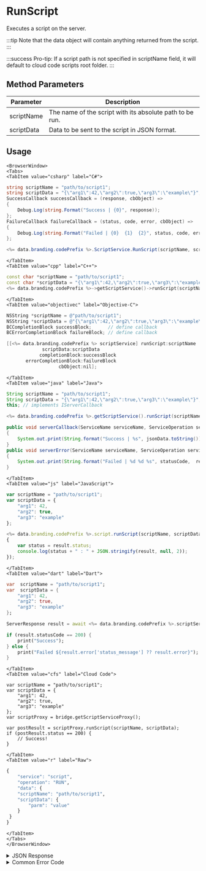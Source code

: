 # RunScript

Executes a script on the server.


:::tip
Note that the data object will contain anything returned from the script.
:::

:::success
Pro-tip: If a script path is not specified in scriptName field, it will default to cloud code scripts root folder. 
:::


<PartialServop service_name="script" operation_name="RUN" />

## Method Parameters
Parameter | Description
--------- | -----------
scriptName | The name of the script with its absolute path to be run.
scriptData | Data to be sent to the script in JSON format.

## Usage

```mdx-code-block
<BrowserWindow>
<Tabs>
<TabItem value="csharp" label="C#">
```

```csharp
string scriptName = "path/to/script1";
string scriptData = "{\"arg1\":42,\"arg2\":true,\"arg3\":\"example\"}";
SuccessCallback successCallback = (response, cbObject) =>
{
    Debug.Log(string.Format("Success | {0}", response));
};
FailureCallback failureCallback = (status, code, error, cbObject) =>
{
    Debug.Log(string.Format("Failed | {0}  {1}  {2}", status, code, error));
};

<%= data.branding.codePrefix %>.ScriptService.RunScript(scriptName, scriptData, successCallback, failureCallback);
```

```mdx-code-block
</TabItem>
<TabItem value="cpp" label="C++">
```

```cpp
const char *scriptName = "path/to/script1";
const char *scriptData = "{\"arg1\":42,\"arg2\":true,\"arg3\":\"example\"}";
<%= data.branding.codePrefix %>->getScriptService()->runScript(scriptName, scriptData, this);
```

```mdx-code-block
</TabItem>
<TabItem value="objectivec" label="Objective-C">
```

```objectivec
NSString *scriptName = @"path/to/script1";
NSString *scriptData = @"{\"arg1\":42,\"arg2\":true,\"arg3\":\"example\"}";
BCCompletionBlock successBlock;      // define callback
BCErrorCompletionBlock failureBlock; // define callback

[[<%= data.branding.codePrefix %> scriptService] runScript:scriptName
             scriptData:scriptData
            completionBlock:successBlock
       errorCompletionBlock:failureBlock
                   cbObject:nil];
```

```mdx-code-block
</TabItem>
<TabItem value="java" label="Java">
```

```java
String scriptName = "path/to/script1";
String scriptData = "{\"arg1\":42,\"arg2\":true,\"arg3\":\"example\"}";
this; // implements IServerCallback

<%= data.branding.codePrefix %>.getScriptService().runScript(scriptName, scriptData, this);

public void serverCallback(ServiceName serviceName, ServiceOperation serviceOperation, JSONObject jsonData)
{
    System.out.print(String.format("Success | %s", jsonData.toString()));
}
public void serverError(ServiceName serviceName, ServiceOperation serviceOperation, int statusCode, int reasonCode, String jsonError)
{
    System.out.print(String.format("Failed | %d %d %s", statusCode,  reasonCode, jsonError.toString()));
}
```

```mdx-code-block
</TabItem>
<TabItem value="js" label="JavaScript">
```

```javascript
var scriptName = "path/to/script1";
var scriptData = {
    "arg1": 42,
    "arg2": true,
    "arg3": "example"
};

<%= data.branding.codePrefix %>.script.runScript(scriptName, scriptData, result =>
{
	var status = result.status;
	console.log(status + " : " + JSON.stringify(result, null, 2));
});
```

```mdx-code-block
</TabItem>
<TabItem value="dart" label="Dart">
```

```dart
var  scriptName = "path/to/script1";
var  scriptData = {
    "arg1": 42,
    "arg2": true,
    "arg3": "example"
};

ServerResponse result = await <%= data.branding.codePrefix %>.scriptService.runScript(scriptName:scriptName, scriptData:scriptData);

if (result.statusCode == 200) {
    print("Success");
} else {
    print("Failed ${result.error['status_message'] ?? result.error}");
}
```

```mdx-code-block
</TabItem>
<TabItem value="cfs" label="Cloud Code">
```

```cfscript
var scriptName = "path/to/script1";
var scriptData = {
    "arg1": 42,
    "arg2": true,
    "arg3": "example"
};
var scriptProxy = bridge.getScriptServiceProxy();

var postResult = scriptProxy.runScript(scriptName, scriptData);
if (postResult.status == 200) {
    // Success!
}
```

```mdx-code-block
</TabItem>
<TabItem value="r" label="Raw">
```

```r
{
    "service": "script",
    "operation": "RUN",
    "data": {
    "scriptName": "path/to/script1",
    "scriptData": {
        "parm": "value"
    }
 }
}
```

```mdx-code-block
</TabItem>
</Tabs>
</BrowserWindow>
```

<details>
<summary>JSON Response</summary>

```json
{
    "status": 200,
    "data": {
        "success": true
    }
}
```
</details>

<details>
<summary>Common Error Code</summary>

### Status Codes
Code | Name | Description
---- | ---- | -----------
40363 | MISSING_SCRIPT | The script not found in specified folder.

</details>


